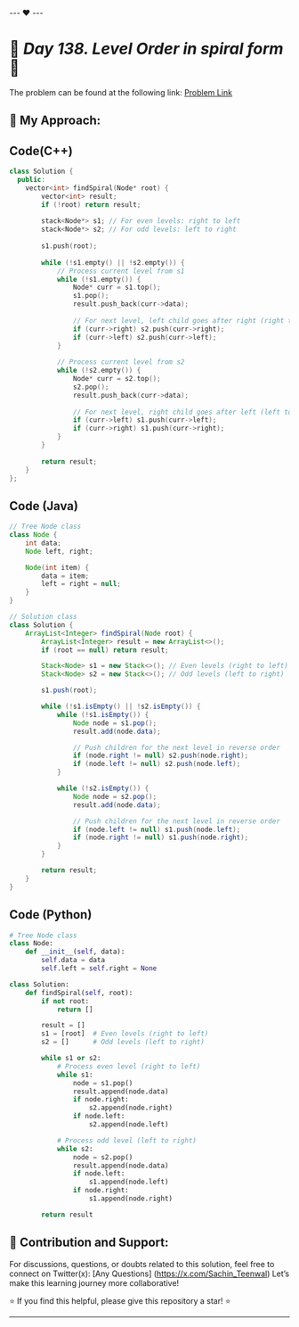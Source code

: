 --- ❤️ ---

# 🚀 _Day 138. Level Order in spiral form_ 🧠


The problem can be found at the following link: [Problem Link](https://www.geeksforgeeks.org/problems/level-order-traversal-in-spiral-form/1)

## 🎯 **My Approach:**


## Code(C++)
```cpp
class Solution {
  public:
    vector<int> findSpiral(Node* root) {
        vector<int> result;
        if (!root) return result;
        
        stack<Node*> s1; // For even levels: right to left
        stack<Node*> s2; // For odd levels: left to right
        
        s1.push(root);
        
        while (!s1.empty() || !s2.empty()) {
            // Process current level from s1
            while (!s1.empty()) {
                Node* curr = s1.top();
                s1.pop();
                result.push_back(curr->data);
                
                // For next level, left child goes after right (right to left)
                if (curr->right) s2.push(curr->right);
                if (curr->left) s2.push(curr->left);
            }
            
            // Process current level from s2
            while (!s2.empty()) {
                Node* curr = s2.top();
                s2.pop();
                result.push_back(curr->data);
                
                // For next level, right child goes after left (left to right)
                if (curr->left) s1.push(curr->left);
                if (curr->right) s1.push(curr->right);
            }
        }
        
        return result;
    }
};

```

## Code (Java)

```java
// Tree Node class
class Node {
    int data;
    Node left, right;

    Node(int item) {
        data = item;
        left = right = null;
    }
}

// Solution class
class Solution {
    ArrayList<Integer> findSpiral(Node root) {
        ArrayList<Integer> result = new ArrayList<>();
        if (root == null) return result;

        Stack<Node> s1 = new Stack<>(); // Even levels (right to left)
        Stack<Node> s2 = new Stack<>(); // Odd levels (left to right)

        s1.push(root);

        while (!s1.isEmpty() || !s2.isEmpty()) {
            while (!s1.isEmpty()) {
                Node node = s1.pop();
                result.add(node.data);

                // Push children for the next level in reverse order
                if (node.right != null) s2.push(node.right);
                if (node.left != null) s2.push(node.left);
            }

            while (!s2.isEmpty()) {
                Node node = s2.pop();
                result.add(node.data);

                // Push children for the next level in reverse order
                if (node.left != null) s1.push(node.left);
                if (node.right != null) s1.push(node.right);
            }
        }

        return result;
    }
}

```

## Code (Python)

```python
# Tree Node class
class Node:
    def __init__(self, data):
        self.data = data
        self.left = self.right = None

class Solution:
    def findSpiral(self, root):
        if not root:
            return []

        result = []
        s1 = [root]  # Even levels (right to left)
        s2 = []      # Odd levels (left to right)

        while s1 or s2:
            # Process even level (right to left)
            while s1:
                node = s1.pop()
                result.append(node.data)
                if node.right:
                    s2.append(node.right)
                if node.left:
                    s2.append(node.left)

            # Process odd level (left to right)
            while s2:
                node = s2.pop()
                result.append(node.data)
                if node.left:
                    s1.append(node.left)
                if node.right:
                    s1.append(node.right)

        return result

```



## 🎯 **Contribution and Support:**

For discussions, questions, or doubts related to this solution, feel free to connect on Twitter(x): [Any Questions] (https://x.com/Sachin_Teenwal) Let’s make this learning journey more collaborative!

⭐ If you find this helpful, please give this repository a star! ⭐

---
